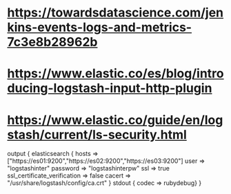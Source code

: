 # https://towardsdatascience.com/jenkins-events-logs-and-metrics-7c3e8b28962b
# https://www.elastic.co/es/blog/introducing-logstash-input-http-plugin
# https://www.elastic.co/guide/en/logstash/current/ls-security.html

output {
  elasticsearch {
    hosts => ["https://es01:9200","https://es02:9200","https://es03:9200"]
    user => "logstashinter"
    password => "logstashinterpw"
    ssl => true
    ssl_certificate_verification => false
    cacert => "/usr/share/logstash/config/ca.crt"
  }
  stdout { codec => rubydebug}
}